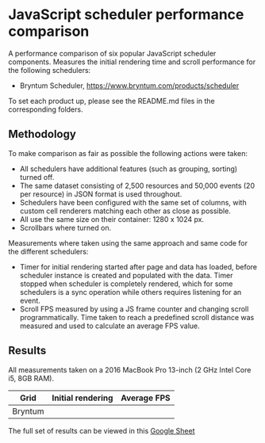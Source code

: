 # JavaScript scheduler performance comparison

A performance comparison of six popular JavaScript scheduler components. Measures the initial rendering time and scroll 
performance for the following schedulers:

* Bryntum Scheduler, https://www.bryntum.com/products/scheduler

To set each product up, please see the README.md files in the corresponding folders.

## Methodology
To make comparison as fair as possible the following actions were taken:

* All schedulers have additional features (such as grouping, sorting) turned off.
* The same dataset consisting of 2,500 resources and 50,000 events (20 per resource) in JSON format is used throughout.
* Schedulers have been configured with the same set of columns, with custom cell renderers matching each other as close 
as possible.
* All use the same size on their container: 1280 x 1024 px.
* Scrollbars where turned on.

Measurements where taken using the same approach and same code for the different schedulers:

* Timer for initial rendering started after page and data has loaded, before scheduler instance is created and populated 
with the data. Timer stopped when scheduler is completely rendered, which for some schedulers is a sync operation while 
others requires listening for an event.
* Scroll FPS measured by using a JS frame counter and changing scroll programmatically. Time taken to reach a predefined 
scroll distance was measured and used to calculate an average FPS value.

## Results

All measurements taken on a 2016 MacBook Pro 13-inch (2 GHz Intel Core i5, 8GB RAM).

| Grid          |Initial rendering | Average FPS |
|---------------|------------------|-------------|
| Bryntum       |                  |             |


The full set of results can be viewed in this [Google Sheet](https://docs.google.com/spreadsheets/d/1zZ7YqjYycOfx2oR25QRJWU6W3gHb7qSksqN6rnY6dyg)

